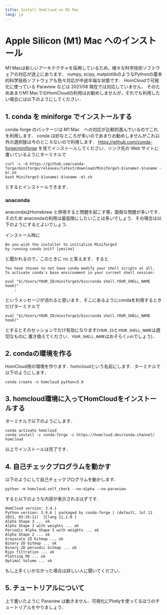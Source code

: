 ```yaml
---
title: Install HomCloud on M1 Mac
lang: ja
---
```


# Apple Silicon (M1) Mac へのインストール

M1 Macは新しいアーキテクチャを採用しているため，様々な科学技術ソフトウェアの対応が途上にあります．
numpy, scipy, matplotlibのようなPythonの基本的科学技術ソフトウェアも色々対応が中途半端な状態です．
HomCloudで可視化に使っている Paraview などは 2021/08 現在では対応していません．
そのためあまりM1 MacでのHomCloudの利用はお勧めしませんが，それでも利用したい場合には以下のようにしてください．

## 1. conda を miniforge でインストールする
conda-forge のパッケージは M1 Mac　への対応が比較的進んでいるのでこれを利用します．
conda は妙なところが多いのであまりお勧めしませんがこれ以外の選択肢は今のところないので利用します．
<https://github.com/conda-forge/miniforge> を見てインストールしてください．リンク先の Web サイトに書いているようにターミナルで

    curl -L -O https://github.com/conda-forge/miniforge/releases/latest/download/Miniforge3-$(uname)-$(uname -m).sh
    bash Miniforge3-$(uname)-$(uname -m).sh

とするとインストールできます．

### anaconda

anacondaはHomebrew と併用すると問題を起こす等，面倒な問題が多いです．そのため
anacondaの利用は最低限にしたいことは多いでしょう．その場合は以下のようにするとよいでしょう．

インストール時に

    Do you wish the installer to initialize Miniforge3
    by running conda init? [yes|no]
    
と聞かれるので，このときに no と答えます．すると

    You have chosen to not have conda modify your shell scripts at all.
    To activate conda's base environment in your current shell session:
    
    eval "$(/Users/YOUR_ID/miniforge3/bin/conda shell.YOUR_SHELL_NAME hook)" 
        :

というメッセージが流れると思います．そこにあるようにcondaを利用するときだけターミナルで

    eval "$(/Users/YOUR_ID/miniforge3/bin/conda shell.YOUR_SHELL_NAME hook)" 
    
とするとそのセッションでだけ有効になります(`YOUR_ID`と`YOUR_SHELL_NAME`は適切なものに
置き換えてください．`YOUR_SHELL_NAME`はおそらく`zsh`でしょう)．

## 2. condaの環境を作る

HomCloud用の環境を作ります．homcloudという名前にします．ターミナルで以下のようにします．

    conda create -n homcloud python=3.9

## 3. homcloud環境に入ってHomCloudをインストールする

ターミナルで以下のようにします．

    conda activate homcloud
    conda install -c conda-forge -c https://homcloud.dev/conda-channel/ homcloud

以上でインストールは完了です．

## 4. 自己チェックプログラムを動かす

以下のようにして自己チェックプログラムを動かします．

    python -m homcloud.self_check --no-dipha --no-paraview

すると以下のような内容が表示されるはずです．

    HomCloud version: 3.4.1
    Python version: 3.9.6 | packaged by conda-forge | (default, Jul 11 2021, 03:35:11)  [Clang 11.1.0 ]
    Alpha Shape 3 ... ok
    Alpha Shape 3 with weights ... ok
    Periodic Alpha Shape 3 with weights ... ok
    Alpha Shape 2 ... ok
    Grayscale 2D bitmap ... ok
    Binary 2D bitmap ... ok
    Binary 2D periodic bitmap ... ok
    Rips filtration ... ok
    Plotting PD ... ok
    Optimal Volume ... ok

もし上手くいかなかった場合は詳しい人に聞いてください．

## 5. チュートリアルについて

上で書いたように Paraview は動きません．可視化にPlotlyを使ってるほうのチュートリアルをやりましょう．
